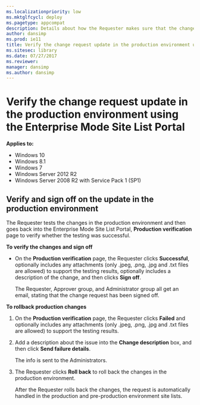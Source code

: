 ```yaml
---
ms.localizationpriority: low
ms.mktglfcycl: deploy
ms.pagetype: appcompat
description: Details about how the Requester makes sure that the change request update is accurate within the production environment using the Enterprise Mode Site List Portal.
author: dansimp
ms.prod: ie11
title: Verify the change request update in the production environment using the Enterprise Mode Site List Portal (Internet Explorer 11 for IT Pros)
ms.sitesec: library
ms.date: 07/27/2017
ms.reviewer: 
manager: dansimp
ms.author: dansimp
---
```


# Verify the change request update in the production environment using the Enterprise Mode Site List Portal

**Applies to:**

-   Windows 10
-   Windows 8.1
-   Windows 7
-   Windows Server 2012 R2
-   Windows Server 2008 R2 with Service Pack 1 (SP1)

## Verify and sign off on the update in the production environment
The Requester tests the changes in the production environment and then goes back into the Enterprise Mode Site List Portal, **Production verification** page to verify whether the testing was successful.

**To verify the changes and sign off**
- On the **Production verification** page, the Requester clicks **Successful**, optionally includes any attachments (only .jpeg, .png, .jpg and .txt files are allowed) to support the testing results, optionally includes a description of the change, and then clicks **Sign off**.

   The Requester, Approver group, and Administrator group all get an email, stating that the change request has been signed off.


**To rollback production changes**
1. On the **Production verification** page, the Requester clicks **Failed** and optionally includes any attachments (only .jpeg, .png, .jpg and .txt files are allowed) to support the testing results.

2. Add a description about the issue into the **Change description** box, and then click **Send failure details**.

   The info is sent to the Administrators.

3. The Requester clicks **Roll back** to roll back the changes in the production environment.

    After the Requester rolls back the changes, the request is automatically handled in the production and pre-production environment site lists.

